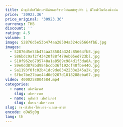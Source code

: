 ```yaml
---
title: ผ้าซุปเปอร์ไฟเบอร์สีดําและสีขาวที่ทันสมัยรูปตัว L มีโซฟาในห้องนั่งเล่น
price: '30923.36'
price_original: '30923.36'
currency: THB
discount: ''
rating: 4.5
volume: 1
image: S2876d5e53b474aa28504a324c85664fbE.jpg
images:
  - S2876d5e53b474aa28504a324c85664fbE.jpg
  - S86bdc9af2f43420f88f479eb05ed723bl.jpg
  - S10f962e6795748a1a8589c984d1f3da8A.jpg
  - S9e0dd878bd984bcdb36f192cf40fbe44O.jpg
  - Sa1193f0fc02b41dc9de8342233e245a2k.jpg
  - Sfbe7be27bae44d0d9207d1018288eba67.jpg
video: 4000258004584.mp4
categories:
  - name: เฟอร์นิเจอร์
    slug: เฟอร-เจอร
  - name: อุปกรณ์ เฟอร์นิเจอร์
    slug: ปกรณ-เฟอร-เจอร
slug: าซ-ปเปอร-ไฟเบอร-าและส-ขาวท
encode: oDW5g0g
lang: th
---
```

  